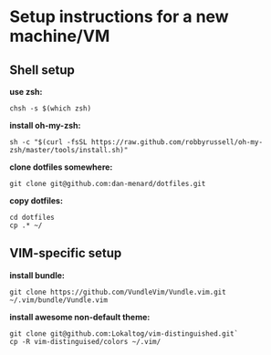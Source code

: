 # Setup instructions for a new machine/VM

## Shell setup

**use zsh:**

`chsh -s $(which zsh)`

**install oh-my-zsh:**

`sh -c "$(curl -fsSL https://raw.github.com/robbyrussell/oh-my-zsh/master/tools/install.sh)"`

**clone dotfiles somewhere:**

`git clone git@github.com:dan-menard/dotfiles.git`

**copy dotfiles:**

```
cd dotfiles
cp .* ~/
```

## VIM-specific setup

**install bundle:**

`git clone https://github.com/VundleVim/Vundle.vim.git ~/.vim/bundle/Vundle.vim`

**install awesome non-default theme:**

```
git clone git@github.com:Lokaltog/vim-distinguished.git`
cp -R vim-distinguised/colors ~/.vim/
```
